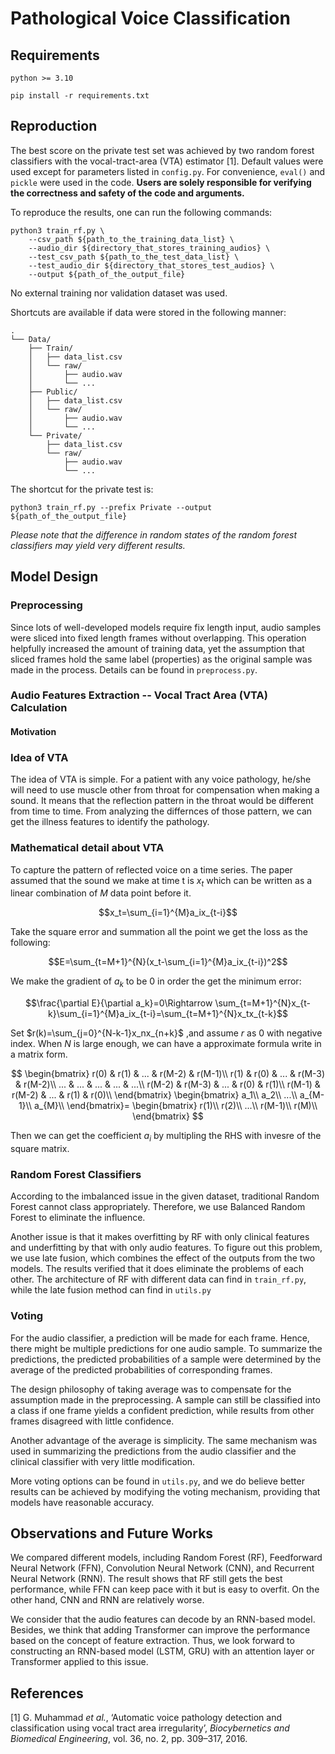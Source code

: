# Pathological Voice Classification

## Requirements

```shell
python >= 3.10

pip install -r requirements.txt
```

## Reproduction

The best score on the private test set was achieved by two random forest classifiers with the vocal-tract-area (VTA) estimator [1]. Default values were used except for parameters listed in `config.py`. For convenience, `eval()` and `pickle` were used in the code. **Users are solely responsible for verifying the correctness and safety of the code and arguments.**

To reproduce the results, one can run the following commands:

```shell
python3 train_rf.py \
    --csv_path ${path_to_the_training_data_list} \
    --audio_dir ${directory_that_stores_training_audios} \
    --test_csv_path ${path_to_the_test_data_list} \
    --test_audio_dir ${directory_that_stores_test_audios} \
    --output ${path_of_the_output_file}
```

No external training nor validation dataset was used.

Shortcuts are available if data were stored in the following manner:

```shell
.
└── Data/
    ├── Train/
    │   ├── data_list.csv
    │   └── raw/
    │       ├── audio.wav
    │       └── ...
    ├── Public/
    │   ├── data_list.csv
    │   └── raw/
    │       ├── audio.wav
    │       └── ...
    └── Private/
        ├── data_list.csv
        └── raw/
            ├── audio.wav
            └── ...
```

The shortcut for the private test is:

```shell
python3 train_rf.py --prefix Private --output ${path_of_the_output_file}
```

*Please note that the difference in random states of the random forest classifiers may yield very different results.*

## Model Design

### Preprocessing

Since lots of well-developed models require fix length input, audio samples were sliced into fixed length frames without overlapping. This operation helpfully increased the amount of training data, yet the assumption that sliced frames hold the same label (properties) as the original sample was made in the process. Details can be found in `preprocess.py`.

### Audio Features Extraction -- Vocal Tract Area (VTA) Calculation

#### Motivation

### Idea of VTA

The idea of VTA is simple. For a patient with any voice pathology, he/she will need to use muscle other from throat for compensation when making a sound. It means that the reflection pattern in the throat would be different from time to time. From analyzing the differnces of those pattern, we can get the illness features to identify the pathology.

### Mathematical detail about VTA

To capture the pattern of reflected voice on a time series. The paper assumed that the sound we make at time t is $x_t$ which can be written as a linear combination of $M$ data point before it.

$$x_t=\sum_{i=1}^{M}a_ix_{t-i}$$

Take the square error and summation all the point we get the loss as the following:

$$E=\sum_{t=M+1}^{N}(x_t-\sum_{i=1}^{M}a_ix_{t-i})^2$$

We make the gradient of $a_k$ to be $0$ in order the get the minimum error:

$$\frac{\partial E}{\partial a_k}=0\Rightarrow \sum_{t=M+1}^{N}x_{t-k}\sum_{i=1}^{M}a_ix_{t-i}=\sum_{t=M+1}^{N}x_tx_{t-k}$$

Set $r(k)=\sum_{j=0}^{N-k-1}x_nx_{n+k}$ ,and assume $r$ as $0$ with negative index. When $N$ is large enough, we can have a approximate formula write in a matrix form.

$$
\begin{bmatrix}
r(0) & r(1) & ... & r(M-2) & r(M-1)\\
r(1) & r(0) & ... & r(M-3) & r(M-2)\\
... & ... & ... & ... & ...\\
r(M-2) & r(M-3) & ... & r(0) & r(1)\\
r(M-1) & r(M-2) & ... & r(1) & r(0)\\
\end{bmatrix}
\begin{bmatrix}
a_1\\
a_2\\
...\\
a_{M-1}\\
a_{M}\\
\end{bmatrix}=
\begin{bmatrix}
r(1)\\
r(2)\\
...\\
r(M-1)\\
r(M)\\
\end{bmatrix}
$$

Then we can get the coefficient $a_i$ by multipling the RHS with invesre of the square matrix.

### Random Forest Classifiers

According to the imbalanced issue in the given dataset, traditional Random Forest cannot class appropriately. Therefore, we use Balanced Random Forest to eliminate the influence.

Another issue is that it makes overfitting by RF with only clinical features and underfitting by that with only audio features. To figure out this problem, we use late fusion, which combines the effect of the outputs from the two models. The results verified that it does eliminate the problems of each other. The architecture of RF with different data can find in `train_rf.py`, while the late fusion method can find in `utils.py`

### Voting

For the audio classifier, a prediction will be made for each frame. Hence, there might be multiple predictions for one audio sample. To summarize the predictions, the predicted probabilities of a sample were determined by the average of the predicted probabilities of corresponding frames.

The design philosophy of taking average was to compensate for the assumption made in the preprocessing. A sample can still be classified into a class if one frame yields a confident prediction, while results from other frames disagreed with little confidence.

Another advantage of the average is simplicity. The same mechanism was used in summarizing the predictions from the audio classifier and the clinical classifier with very little modification.

More voting options can be found in `utils.py`, and we do believe better results can be achieved by modifying the voting mechanism, providing that models have reasonable accuracy.

## Observations and Future Works

We compared different models, including Random Forest (RF), Feedforward Neural Network (FFN), Convolution Neural Network (CNN), and Recurrent Neural Network (RNN). The result shows that RF still gets the best performance, while FFN can keep pace with it but is easy to overfit. On the other hand, CNN and RNN are relatively worse.

We consider that the audio features can decode by an RNN-based model. Besides, we think that adding Transformer can improve the performance based on the concept of feature extraction. Thus, we look forward to constructing an RNN-based model (LSTM, GRU) with an attention layer or Transformer applied to this issue.

## References

[1] G. Muhammad *et al.*, ‘Automatic voice pathology detection and classification using vocal tract area irregularity’, *Biocybernetics and Biomedical Engineering*, vol. 36, no. 2, pp. 309–317, 2016.

